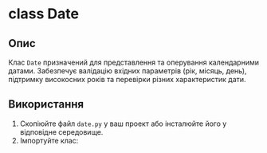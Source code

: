 # class Date
## Опис
Клас `Date` призначений для представлення та оперування календарними датами. Забезпечує валідацію вхідних параметрів (рік, місяць, день), підтримку високосних років та перевірки різних характеристик дати.

## Використання
1. Скопіюйте файл `date.py` у ваш проект або інсталюйте його у відповідне середовище.
2. Імпортуйте клас:
